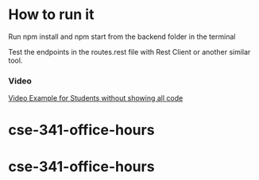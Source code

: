 # How to run it

Run npm install and npm start from the backend folder in the terminal

Test the endpoints in the routes.rest file with Rest Client or another similar tool.

### Video

[Video Example for Students without showing all code](https://youtu.be/0iVptecZ0-E)
# cse-341-office-hours
# cse-341-office-hours
